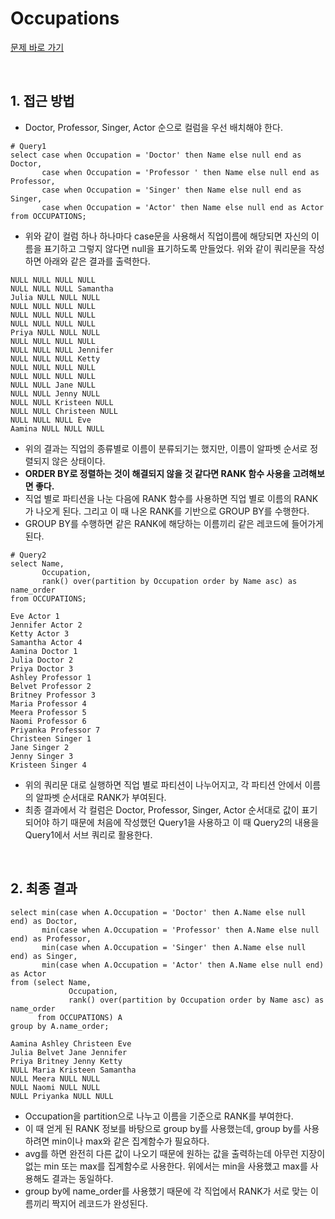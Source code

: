 # Occupations

[문제 바로 가기](https://www.hackerrank.com/challenges/occupations/problem)

<br/>

## 1. 접근 방법

- Doctor, Professor, Singer, Actor 순으로 컬럼을 우선 배치해야 한다.

```mysql
# Query1
select case when Occupation = 'Doctor' then Name else null end as Doctor,
	   case when Occupation = 'Professor ' then Name else null end as Professor,
       case when Occupation = 'Singer' then Name else null end as Singer,
       case when Occupation = 'Actor' then Name else null end as Actor
from OCCUPATIONS;
```

- 위와 같이 컬럼 하나 하나마다 case문을 사용해서 직업이름에 해당되면 자신의 이름을 표기하고 그렇지 않다면 null을 표기하도록 만들었다. 위와 같이 쿼리문을 작성하면 아래와 같은 결과를 출력한다.

```
NULL NULL NULL NULL
NULL NULL NULL Samantha
Julia NULL NULL NULL
NULL NULL NULL NULL
NULL NULL NULL NULL
NULL NULL NULL NULL
Priya NULL NULL NULL
NULL NULL NULL NULL
NULL NULL NULL Jennifer
NULL NULL NULL Ketty
NULL NULL NULL NULL
NULL NULL NULL NULL
NULL NULL Jane NULL
NULL NULL Jenny NULL
NULL NULL Kristeen NULL
NULL NULL Christeen NULL
NULL NULL NULL Eve
Aamina NULL NULL NULL
```

- 위의 결과는 직업의 종류별로 이름이 분류되기는 했지만, 이름이 알파벳 순서로 정렬되지 않은 상태이다.
- **ORDER BY로 정렬하는 것이 해결되지 않을 것 같다면 RANK 함수 사용을 고려해보면 좋다.**
- 직업 별로 파티션을 나눈 다음에 RANK 함수를 사용하면 직업 별로 이름의 RANK가 나오게 된다. 그리고 이 때 나온 RANK를 기반으로 GROUP BY를 수행한다.
- GROUP BY를 수행하면 같은 RANK에 해당하는 이름끼리 같은 레코드에 들어가게 된다.

```mysql
# Query2
select Name,
	   Occupation,
       rank() over(partition by Occupation order by Name asc) as name_order
from OCCUPATIONS;
```

```
Eve Actor 1
Jennifer Actor 2
Ketty Actor 3
Samantha Actor 4
Aamina Doctor 1
Julia Doctor 2
Priya Doctor 3
Ashley Professor 1
Belvet Professor 2
Britney Professor 3
Maria Professor 4
Meera Professor 5
Naomi Professor 6
Priyanka Professor 7
Christeen Singer 1
Jane Singer 2
Jenny Singer 3
Kristeen Singer 4
```

- 위의 쿼리문 대로 실행하면 직업 별로 파티션이 나누어지고, 각 파티션 안에서 이름의 알파벳 순서대로 RANK가 부여된다.
- 최종 결과에서 각 컬럼은 Doctor, Professor, Singer, Actor 순서대로 값이 표기되어야 하기 때문에 처음에 작성했던 Query1을 사용하고 이 때 Query2의 내용을 Query1에서 서브 쿼리로 활용한다.

<br/>

## 2. 최종 결과

```mysql
select min(case when A.Occupation = 'Doctor' then A.Name else null end) as Doctor,
       min(case when A.Occupation = 'Professor' then A.Name else null end) as Professor,
       min(case when A.Occupation = 'Singer' then A.Name else null end) as Singer,
       min(case when A.Occupation = 'Actor' then A.Name else null end) as Actor
from (select Name,
             Occupation,
             rank() over(partition by Occupation order by Name asc) as name_order
      from OCCUPATIONS) A
group by A.name_order;
```

```
Aamina Ashley Christeen Eve 
Julia Belvet Jane Jennifer 
Priya Britney Jenny Ketty 
NULL Maria Kristeen Samantha 
NULL Meera NULL NULL 
NULL Naomi NULL NULL 
NULL Priyanka NULL NULL
```

- Occupation을 partition으로 나누고 이름을 기준으로 RANK를 부여한다.
- 이 때 얻게 된 RANK 정보를 바탕으로 group by를 사용했는데, group by를 사용하려면 min이나 max와 같은 집계함수가 필요하다.
- avg를 하면 완전히 다른 값이 나오기 때문에 원하는 값을 출력하는데 아무런 지장이 없는 min 또는 max를 집계함수로 사용한다. 위에서는 min을 사용했고 max를 사용해도 결과는 동일하다.
- group by에 name_order를 사용했기 때문에 각 직업에서 RANK가 서로 맞는 이름끼리 짝지어 레코드가 완성된다.